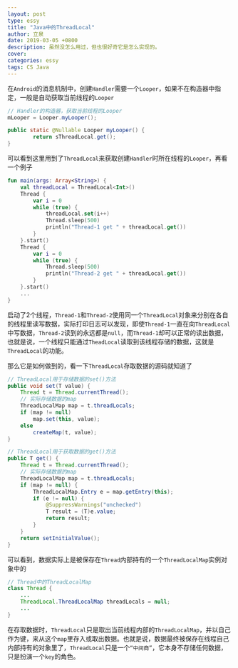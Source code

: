 ```yaml
---
layout: post
type: essy
title: "Java中的ThreadLocal"
author: 立泉
date: 2019-03-05 +0800
description: 虽然没怎么用过，但也很好奇它是怎么实现的。
cover: 
categories: essy
tags: CS Java
---
```


在`Android`的消息机制中，创建`Handler`需要一个`Looper`，如果不在构造器中指定，一般是自动获取当前线程的`Looper`

```java
// Handler的构造器，获取当前线程的Looper
mLooper = Looper.myLooper();

public static @Nullable Looper myLooper() {
        return sThreadLocal.get();
}
```

可以看到这里用到了`ThreadLocal`来获取创建`Handler`时所在线程的`Looper`，再看一个例子

```kotlin
fun main(args: Array<String>) {
    val threadLocal = ThreadLocal<Int>()
    Thread {
        var i = 0
        while (true) {
            threadLocal.set(i++)
            Thread.sleep(500)
            println("Thread-1 get " + threadLocal.get())
        }
    }.start()
    Thread {
        var i = 0
        while (true) {
            Thread.sleep(500)
            println("Thread-2 get " + threadLocal.get())
        }
    }.start()
    ...
}
```

启动了2个线程，`Thread-1`和`Thread-2`使用同一个`ThreadLocal`对象来分别在各自的线程里读写数据，实际打印日志可以发现，即使`Thread-1`一直在向`ThreadLocal`中写数据，`Thread-2`读到的永远都是`null`，而`Thread-1`却可以正常的读出数据，也就是说，一个线程只能通过`TheadLocal`读取到该线程存储的数据，这就是`ThreadLocal`的功能。

那么它是如何做到的，看一下`ThreadLocal`存取数据的源码就知道了

```java
// ThreadLocal用于存储数据的set()方法
public void set(T value) {
    Thread t = Thread.currentThread();
    // 实际存储数据的map
    ThreadLocalMap map = t.threadLocals;
    if (map != null)
        map.set(this, value);
    else
        createMap(t, value);
}

// ThreadLocal用于获取数据的get()方法
public T get() {
    Thread t = Thread.currentThread();
    // 实际存储数据的map
    ThreadLocalMap map = t.threadLocals;
    if (map != null) {
        ThreadLocalMap.Entry e = map.getEntry(this);
        if (e != null) {
            @SuppressWarnings("unchecked")
            T result = (T)e.value;
            return result;
        }
    }
    return setInitialValue();
}
```

可以看到，数据实际上是被保存在`Thread`内部持有的一个`ThreadLocalMap`实例对象中的

```java
// Thread中的ThreadLocalMap
class Thread {
    ...
    ThreadLocal.ThreadLocalMap threadLocals = null;
    ...
}
```

在存取数据时，`ThreadLocal`只是取出当前线程内部的`ThreadLocalMap`，并以自己作为键，来从这个`map`里存入或取出数据。也就是说，数据最终被保存在线程自己内部持有的对象里了，`ThreadLocal`只是一个`“中间商”`，它本身不存储任何数据，只是扮演一个`key`的角色。